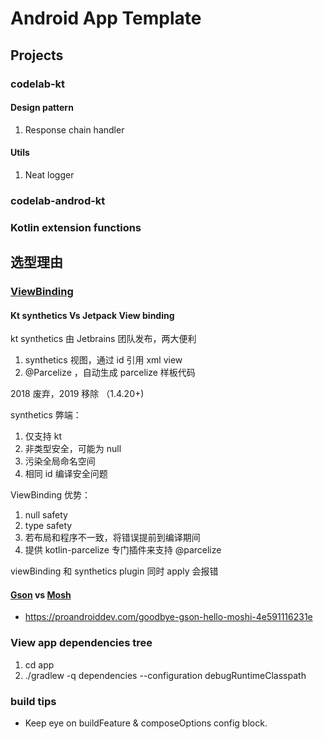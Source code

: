 
# Android App Template


## Projects

### codelab-kt

#### Design pattern
1. Response chain handler
   
#### Utils
1. Neat logger


### codelab-androd-kt


### Kotlin extension functions

## 选型理由

### [ViewBinding](https://developer.android.com/topic/libraries/view-binding?hl=zh-cn)


#### Kt synthetics Vs Jetpack View binding

kt synthetics 由 Jetbrains 团队发布，两大便利
1. synthetics 视图，通过 id 引用 xml view
2. @Parcelize ，自动生成  parcelize 样板代码

2018 废弃，2019 移除 （1.4.20+)

synthetics 弊端：
1. 仅支持 kt
2. 非类型安全，可能为 null
3. 污染全局命名空间
4. 相同 id 编译安全问题

ViewBinding 优势：
1. null safety
2. type safety
3. 若布局和程序不一致，将错误提前到编译期间
4. 提供  kotlin-parcelize 专门插件来支持 @parcelize

viewBinding 和 synthetics plugin 同时 apply 会报错

#### [Gson](https://github.com/google/gson) vs [Mosh](https://github.com/square/moshi)
-  https://proandroiddev.com/goodbye-gson-hello-moshi-4e591116231e


### View app dependencies tree
1. cd app
2. ./gradlew -q dependencies --configuration debugRuntimeClasspath


### build tips
- Keep eye on  buildFeature & composeOptions config block.
